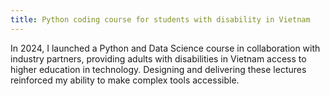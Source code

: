```yaml
---
title: Python coding course for students with disability in Vietnam
---
```

In 2024, I launched a Python and Data Science course in collaboration with industry partners, providing adults with disabilities in Vietnam access to higher education in technology. Designing and delivering these lectures reinforced my ability to make complex tools accessible.
<!--more-->
